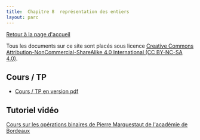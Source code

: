 ```yaml
---
title:  Chapitre 8  représentation des entiers
layout: parc
---
```





[Retour à la page d'accueil](https://parc-nsi.github.io/premiere-nsi/index.html)

Tous les documents sur ce site sont   placés sous licence [Creative Commons Attribution-NonCommercial-ShareAlike 4.0 International (CC BY-NC-SA 4.0)](https://creativecommons.org/licenses/by-nc-sa/4.0/).

## Cours / TP

* [Cours / TP en version pdf](chapitre8/Cours_8_Rep_entiers.pdf)
  


## Tutoriel vidéo 

[Cours sur les opérations binaires de Pierre Marquestaut de l'académie de Bordeaux](https://peertube.lyceeconnecte.fr/videos/watch/b9913547-0bea-4d42-82ea-47598f2e74fd)
